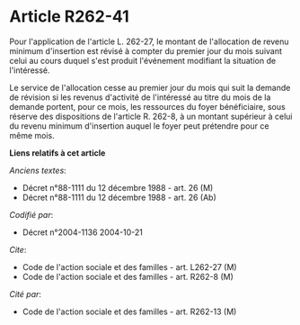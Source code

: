 # Article R262-41

Pour l'application de l'article L. 262-27, le montant de l'allocation de revenu minimum d'insertion est révisé à compter du
premier jour du mois suivant celui au cours duquel s'est produit l'événement modifiant la situation de l'intéressé.

Le service de l'allocation cesse au premier jour du mois qui suit la demande de révision si les revenus d'activité de
l'intéressé au titre du mois de la demande portent, pour ce mois, les ressources du foyer bénéficiaire, sous réserve des
dispositions de l'article R. 262-8, à un montant supérieur à celui du revenu minimum d'insertion auquel le foyer peut
prétendre pour ce même mois.

**Liens relatifs à cet article**

_Anciens textes_:

  - Décret n°88-1111 du 12 décembre 1988 - art. 26 (M)
  - Décret n°88-1111 du 12 décembre 1988 - art. 26 (Ab)

_Codifié par_:

  - Décret n°2004-1136 2004-10-21

_Cite_:

  - Code de l'action sociale et des familles - art. L262-27 (M)
  - Code de l'action sociale et des familles - art. R262-8 (M)

_Cité par_:

  - Code de l'action sociale et des familles - art. R262-13 (M)
